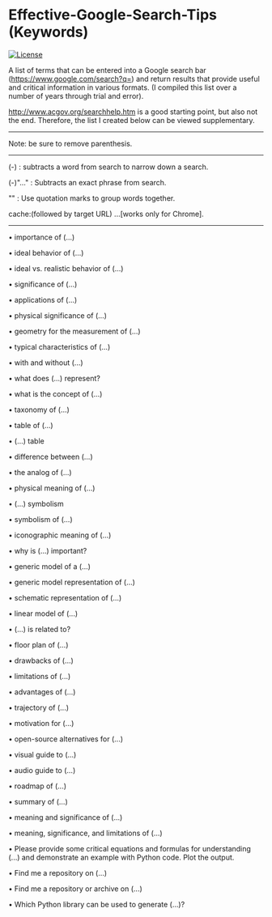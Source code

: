 # Effective-Google-Search-Tips (Keywords)

[![License](https://img.shields.io/badge/Creative_Commons-License-green)](https://choosealicense.com/licenses/cc-by-4.0)

A list of terms that can be entered into a Google search bar (https://www.google.com/search?q=) and return results that provide useful and critical information in various formats. (I compiled this list over a number of years through trial and error).


http://www.acgov.org/searchhelp.htm is a good starting point, but also not the end. Therefore, the list I created below can be viewed supplementary.

_________________________________________________________________________________________________________________________________________________________________

Note: be sure to remove parenthesis. 
_________________________________________________________________________________________________________________________________________________________________



(-) : subtracts a word from search to narrow down a search.

(-)"..." : Subtracts an exact phrase from search. 

"" : Use quotation marks to group words together.

cache:(followed by target URL) ...[works only for Chrome].

_________________________________________________________________________________________________________________________________________________________________


• importance of (...)

• ideal behavior of (...)

• ideal vs. realistic behavior of  (...)

• significance of (...)

• applications of (...)

• physical significance of (...)

• geometry for the measurement of (...)

• typical characteristics of (...)

• with and without (...)

• what does (...) represent?

• what is the concept of (...)

• taxonomy of (...)

• table of (...)

• (...) table

• difference between (...)

• the analog of (...)

• physical meaning of (...)

• (...) symbolism

• symbolism of (...)

• iconographic meaning of (...)

• why is (...) important?

• generic model of a (...)

• generic model representation of (...)

• schematic representation of (...)

• linear model of (...)

• (...) is related to?

• floor plan of (...)

• drawbacks of (...)

• limitations of (...)

• advantages of (...)

• trajectory of (...)

• motivation for (...)

• open-source alternatives for (...)

• visual guide to (...)

• audio guide to (...)

• roadmap of (...)

• summary of (...)

• meaning and significance of (...)

• meaning, significance, and limitations of (...)

• Please provide some critical equations and formulas for understanding (...) and demonstrate an example with Python code. Plot the output.

• Find me a repository on (...)

• Find me a repository or archive on (...)

• Which Python library can be used to generate (...)?

